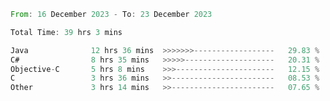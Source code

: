 <!--<div align=center><img src="https://leetcard.jacoblin.cool/CalvinWan0101"></div>-->

<!--START_SECTION:waka-->

```rust
From: 16 December 2023 - To: 23 December 2023

Total Time: 39 hrs 3 mins

Java              12 hrs 36 mins  >>>>>>>------------------   29.83 %
C#                8 hrs 35 mins   >>>>>--------------------   20.31 %
Objective-C       5 hrs 8 mins    >>>----------------------   12.15 %
C                 3 hrs 36 mins   >>-----------------------   08.53 %
Other             3 hrs 14 mins   >>-----------------------   07.65 %
```

<!--END_SECTION:waka-->
